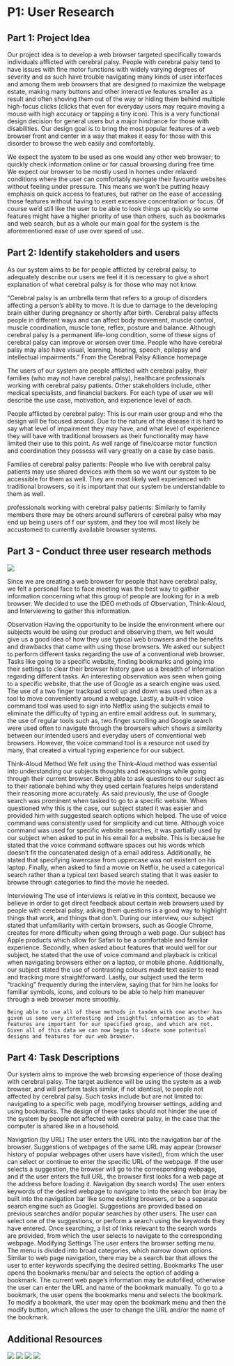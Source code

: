 # P1: User Research

## Part 1: Project Idea
 
Our project idea is to develop a web browser targeted specifically towards individuals afflicted with cerebral palsy. People with cerebral palsy tend to have issues with fine motor functions with widely varying degrees of severity and as such have trouble navigating many kinds of user interfaces and among them web browsers that are designed to maximize the webpage estate, making many buttons and other interactive features smaller as a result and often shoving them out of the way or hiding them behind multiple high-focus clicks (clicks that even for everyday users may require moving a mouse with high accuracy or tapping a tiny icon). This is a very functional design decision for general users but a major hindrance for those with disabilities. Our design goal is to bring the most popular features of a web browser front and center in a way that makes it easy for those with this disorder to browse the web easily and comfortably.
 
We expect the system to be used as one would any other web browser; to quickly check information online or for casual browsing during free time. We expect our browser to be mostly used in homes under relaxed conditions where the user can comfortably navigate their favourite websites without feeling under pressure. This means we won’t be putting heavy emphasis on quick access to features, but rather on the ease of accessing those features without having to exert excessive concentration or focus. Of course we’d still like the user to be able to look things up quickly so some features might have a higher priority of use than others, such as bookmarks and web search, but as a whole our main goal for the system is the aforementioned ease of use over speed of use. 
 
## Part 2: Identify stakeholders and users
 
As our system aims to be for people afflicted by cerebral palsy, to adequately describe our users we feel it  it is necessary to give a short explanation of what cerebral palsy is for those who may not know. 
 
“Cerebral palsy is an umbrella term that refers to a group of disorders affecting a person’s ability to move. It is due to damage to the developing brain either during pregnancy or shortly after birth. Cerebral palsy affects people in different ways and can affect body movement, muscle control, muscle coordination, muscle tone, reflex, posture and balance. Although cerebral palsy is a permanent life-long condition, some of these signs of cerebral palsy can improve or worsen over time. People who have cerebral palsy may also have visual, learning, hearing, speech, epilepsy and intellectual impairments.”
From the Cerebral Palsy Alliance homepage
 
 
The users of our system are people afflicted with cerebral palsy, their families (who may not have cerebral palsy), healthcare professionals working with cerebral palsy patients. Other stakeholders include, other medical specialists, and financial backers. For each type of user we will describe the use case, motivation, and experience level of each.
 
People afflicted by cerebral palsy:
This is our main user group and who the design will be focused around. Due to the nature of the disease it is hard to say what level of impairment they may have, and what level of experience they will have with traditional browsers as their functionality may have limited their use to this point. As well range of fine/coarse motor function and coordination they possess will vary greatly on a case by case basis.
 
Families of cerebral palsy patients:
People who live with cerebral palsy patients may use shared devices with them so we want our system to be accessible for them as well. They are most likely well experienced with traditional browsers, so it is important that our system be understandable to them as well.
 
professionals working with cerebral palsy patients:
Similarly to family members there may be others around sufferers of cerebral palsy who may end up being users of f our system, and they too will most likely be accustomed to currently available browser systems.
 
 
 
## Part 3 - Conduct three user research methods

![](https://janlothar.github.io/481-t01group01/image1.jpg)

Since we are creating a web browser for people that have cerebral palsy, we felt a personal face to face meeting was the best way to gather information concerning what this group of people are looking for in a web browser.  We decided to use the IDEO methods of Observation, Think-Aloud, and Interviewing to gather this information.
 
Observation
Having the opportunity to be inside the environment where our subjects would be using our product and observing them, we felt would give us a good idea of how they use typical web browsers and the benefits and drawbacks that came with using those browsers.  We asked our subject to perform different tasks regarding the use of a conventional web browser.  Tasks like going to a specific website, finding bookmarks and going into their settings to clear their browser history gave us a breadth of information regarding different tasks.  An interesting observation was seen when going to a specific website, that the use of Google as a search engine was used.  The use of a two finger trackpad scroll up and down was used often as a tool to move conveniently around a webpage.  Lastly, a built-in voice command tool was used to sign into Netflix using the subjects email to eliminate the difficulty of typing an entire email address out.  In summary, the use of regular tools such as, two finger scrolling and Google search were used often to navigate through the browsers which shows a similarity between our intended users and everyday users of conventional web browsers.  However, the voice command tool is a resource not used by many, that created a virtual typing experience for our subject.


Think-Aloud Method
	We felt using the Think-Aloud method was essential into understanding our subjects thoughts and reasonings while going through their current browser.  Being able to ask questions to our subject as to their rationale behind why they used certain features helps understand their reasoning more accurately.  As said previously, the use of Google search was prominent when tasked to go to a specific website.  When questioned why this is the case, our subject stated it was easier and provided him with suggested search options which helped.  The use of voice command was consistently used for simplicity and cut time.  Although voice command was used for specific website searches, it was partially used by our subject when asked to put in his email for a website.  This is because he stated that the voice command software spaces out his words which doesn’t fit the concatenated design of a email address.  Additionally, he stated that specifying lowercase from uppercase was not existent on his laptop.  Finally, when asked to find a movie on Netflix, he used a categorical search rather than a typical text based search stating that it was easier to browse through categories to find the movie he needed.
 
 
Interviewing
	The use of interviews is relative in this context, because we believe in order to get direct feedback about certain web browsers used by people with cerebral palsy, asking them questions is a good way to highlight things that work, and things that don’t.  During our interview, our subject stated that unfamiliarity with certain browsers, such as Google Chrome, creates for more difficulty when going through a web page.  Our subject has Apple products which allow for Safari to be a comfortable and familiar experience.  Secondly, when asked about features that would well for our subject, he stated that the use of voice command and playback is critical when navigating browsers either on a laptop, or mobile phone.  Additionally, our subject stated the use of contrasting colours made text easier to read and tracking more straightforward.  Lastly, our subject used the term “tracking” frequently during the interview, saying that for him he looks for familiar symbols, icons, and colours to be able to help him maneuver through a web browser more smoothly.
 
 
	Being able to use all of these methods in tandem with one another has given us some very interesting and insightful information as to what features are important for our specified group, and which are not.  Given all of this data we can now begin to ideate some potential designs and features for our web browser.
 

## Part 4: Task Descriptions
Our system aims to improve the web browsing experience of those dealing with cerebral palsy. The target audience will be using the system as a web browser, and will perform tasks similar, if not identical, to people not affected by cerebral palsy. Such tasks include but are not limited to: navigating to a specific web page, modifying browser settings, adding and using bookmarks. The design of these tasks should not hinder the use of the system by people not affected with cerebral palsy, in the case that the computer is shared like in a household. 
 
Navigation (by URL)
The user enters the URL into the navigation bar of the browser. Suggestions of webpages of the same URL may appear (browser history of popular webpages other users have visited), from which the user can select or continue to enter the specific URL of the webpage. If the user selects a suggestion, the browser will go to the corresponding webpage, and if the user enters the full URL, the browser first looks for a web page at the address before loading it.
Navigation (by search words)
The user enters keywords of the desired webpage to navigate to into the search bar (may be built into the navigation bar like some existing browsers, or be a separate search engine such as Google). Suggestions are provided based on previous searches and/or popular searches by other users. The user can select one of the suggestions, or perform a search using the keywords they have entered. Once searching, a list of links relevant to the search words are provided, from which the user selects to navigate to the corresponding webpage.
Modifying Settings
The user enters the browser setting menu. The menu is divided into broad categories, which narrow down options. Similar to web page navigation, there may be a search bar that allows the user to enter keywords specifying the desired setting.
Bookmarks
The user opens the bookmarks menu/bar and selects the option of adding a bookmark. The current web page’s information may be autofilled, otherwise the user can enter the URL and name of the bookmark manually. 
To go to a bookmark, the user opens the bookmarks menu and selects the bookmark.
To modify a bookmark, the user may open the bookmark menu and then the modify button, which allows the user to change the URL and/or the name of the bookmark.


## Additional Resources

![](https://janlothar.github.io/481-t01group01/image2.jpg)
![](https://janlothar.github.io/481-t01group01/image3.jpg)
![](https://janlothar.github.io/481-t01group01/image4.jpg)
![](https://janlothar.github.io/481-t01group01/image5.jpg)
